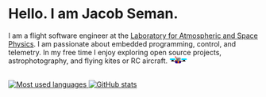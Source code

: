 # Hello. I am Jacob Seman.

I am a flight software engineer at the [Laboratory for Atmospheric and Space Physics](https://github.com/lasp). I am passionate about embedded programming, control, and telemetry. In my free time I enjoy exploring open source projects, astrophotography, and flying kites or RC aircraft.  <img src="https://github.com/Jbsco/Jbsco/blob/main/img/player.png?raw=true"><br /><br />
<p>
  <a href="https://github-readme-stats-jbsco.vercel.app/api/top-langs?username=jbsco&show_icons=true&theme=one_dark_pro&locale=en&layout=compact&include_all_commits=true&hide=G-Code,nESC,AGS+Script,prolog,html,javascript&exclude_repo=wv-dev&count_private=true">
    <img src="https://github-readme-stats-jbsco.vercel.app/api/top-langs?username=jbsco&show_icons=true&theme=one_dark_pro&locale=en&layout=compact&langs_count=5&include_all_commits=true&hide=G-Code,nESC,AGS+Script,prolog,html,javascript&exclude_repo=wv-dev&count_private=true" alt="Most used languages" />
  <a href="https://github-readme-stats-jbsco.vercel.app/api?username=jbsco&hide=stars,contribs&show_icons=true&show=prs_merged&include_all_commits=true&theme=one_dark_pro&locale=en">
    <img src="https://github-readme-stats-jbsco.vercel.app/api?username=jbsco&hide=stars,contribs&show_icons=true&show=prs_merged&include_all_commits=true&theme=one_dark_pro&locale=en&count_private=true" alt="GitHub stats" />
  </a>
</p>

<!--
**Jbsco/Jbsco** is a ✨ _special_ ✨ repository because its `README.md` (this file) appears on your GitHub profile.
-->
